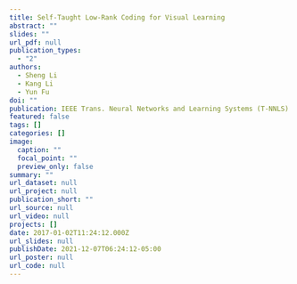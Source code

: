 ```yaml
---
title: Self-Taught Low-Rank Coding for Visual Learning
abstract: ""
slides: ""
url_pdf: null
publication_types:
  - "2"
authors:
  - Sheng Li
  - Kang Li
  - Yun Fu
doi: ""
publication: IEEE Trans. Neural Networks and Learning Systems (T-NNLS)
featured: false
tags: []
categories: []
image:
  caption: ""
  focal_point: ""
  preview_only: false
summary: ""
url_dataset: null
url_project: null
publication_short: ""
url_source: null
url_video: null
projects: []
date: 2017-01-02T11:24:12.000Z
url_slides: null
publishDate: 2021-12-07T06:24:12-05:00
url_poster: null
url_code: null
---
```

